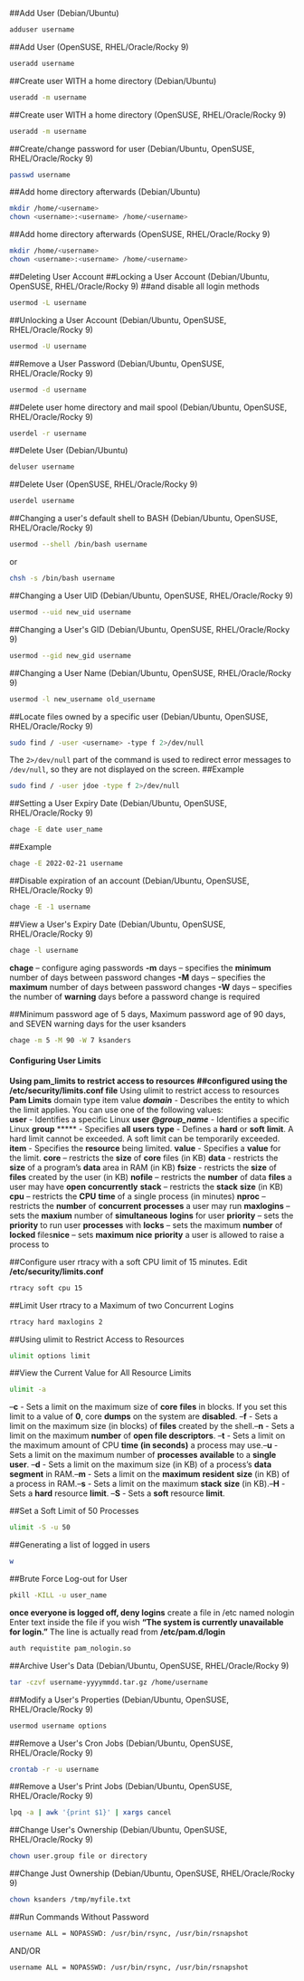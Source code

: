 ##Add User (Debian/Ubuntu)
```bash
adduser username
```
##Add User (OpenSUSE, RHEL/Oracle/Rocky 9)
```bash
useradd username
```
##Create user WITH a home directory (Debian/Ubuntu)
```bash
useradd -m username
```
##Create user WITH a home directory (OpenSUSE, RHEL/Oracle/Rocky 9)
```bash
useradd -m username
```
##Create/change password for user (Debian/Ubuntu, OpenSUSE, RHEL/Oracle/Rocky 9)
```bash
passwd username
```
##Add home directory afterwards (Debian/Ubuntu)
```bash
mkdir /home/<username>
chown <username>:<username> /home/<username>
```
##Add home directory afterwards (OpenSUSE, RHEL/Oracle/Rocky 9)
```bash
mkdir /home/<username>
chown <username>:<username> /home/<username>
```
##Deleting User Account
##Locking a User Account (Debian/Ubuntu, OpenSUSE, RHEL/Oracle/Rocky 9)
##and disable all login methods
```bash
usermod -L username
```
##Unlocking a User Account (Debian/Ubuntu, OpenSUSE, RHEL/Oracle/Rocky 9)
```bash
usermod -U username
```
##Remove a User Password (Debian/Ubuntu, OpenSUSE, RHEL/Oracle/Rocky 9)
```bash
usermod -d username
```
##Delete user home directory and mail spool (Debian/Ubuntu, OpenSUSE, RHEL/Oracle/Rocky 9)
```bash
userdel -r username
```
##Delete User (Debian/Ubuntu)
```bash
deluser username
```
##Delete User (OpenSUSE, RHEL/Oracle/Rocky 9)
```bash
userdel username
```
##Changing a user's default shell to BASH (Debian/Ubuntu, OpenSUSE, RHEL/Oracle/Rocky 9)
```bash
usermod --shell /bin/bash username
```
or
```bash
chsh -s /bin/bash username
```
##Changing a User UID (Debian/Ubuntu, OpenSUSE, RHEL/Oracle/Rocky 9)
```bash
usermod --uid new_uid username
```
##Changing a User's GID (Debian/Ubuntu, OpenSUSE, RHEL/Oracle/Rocky 9)
```bash
usermod --gid new_gid username
```
##Changing a User Name (Debian/Ubuntu, OpenSUSE, RHEL/Oracle/Rocky 9)
```bash
usermod -l new_username old_username
```
##Locate files owned by a specific user (Debian/Ubuntu, OpenSUSE, RHEL/Oracle/Rocky 9)
```bash
sudo find / -user <username> -type f 2>/dev/null
```
The `2>/dev/null` part of the command is used to redirect error messages to `/dev/null`, so they are not displayed on the screen.
##Example
```bash
sudo find / -user jdoe -type f 2>/dev/null
```
##Setting a User Expiry Date (Debian/Ubuntu, OpenSUSE, RHEL/Oracle/Rocky 9)
```bash
chage -E date user_name
```
##Example
```bash
chage -E 2022-02-21 username
```
##Disable expiration of an account (Debian/Ubuntu, OpenSUSE, RHEL/Oracle/Rocky 9)
```bash
chage -E -1 username
```
##View a User's Expiry Date (Debian/Ubuntu, OpenSUSE, RHEL/Oracle/Rocky 9)
```bash
chage -l username
```

**chage** – configure aging passwords
**-m** days – specifies the **minimum** number of days between password changes
**-M** days – specifies the **maximum** number of days between password changes
**-W** days – specifies the number of **warning** days before a password change is required

##Minimum password age of 5 days, Maximum password age of 90 days, and SEVEN warning days for the user ksanders
```bash
chage -m 5 -M 90 -W 7 ksanders
```

#### **Configuring User Limits**
**Using pam_limits to restrict access to resources**
**##configured using the /etc/security/limits.conf file**
Using ulimit to restrict access to resources
**Pam Limits**
domain type item value
_**domain**_ _-_ Describes the entity to which the limit applies. You can use one of the following values:  
**user** - Identifies a specific Linux **user**
**@**_**group_name**_ _-_ Identifies a specific Linux **group**
***** - Specifies **all** **users**
**type** - Defines a **hard** or **soft** **limit**. A hard limit cannot be exceeded. A soft limit can be temporarily exceeded.
**item** - Specifies the **resource** being limited.
**value** - Specifies a **value** for the limit.
**core** – restricts the **size** of **core** files (in KB)
**data** - restricts the **size** of a program’s **data** area in RAM (in KB)
**fsize** - restricts the **size** of **files** created by the user (in KB)
**nofile** – restricts the **number** of data **files** a user may have **open** **concurrently**
**stack** – restricts the **stack** **size** (in KB)
**cpu** – restricts the **CPU** **time** of a single process (in minutes)
**nproc** – restricts the **number** of **concurrent** **processes** a user may run
**maxlogins** – sets the **maxium** number of **simultaneous** **logins** for user
**priority** – sets the **priority** to run user **processes** with
**locks** – sets the maximum **number** of **locked** files**nice** – sets **maximum**
**nice** **priority** a user is allowed to raise a process to

##Configure user rtracy with a soft CPU limit of 15 minutes. Edit **/etc/security/limits.conf**
```bash
rtracy soft cpu 15
```

##Limit User rtracy to a Maximum of two Concurrent Logins
```bash
rtracy hard maxlogins 2
```

##Using ulimit to Restrict Access to Resources
```bash
ulimit options limit
```

##View the Current Value for All Resource Limits
```bash
ulimit -a
```

–**c** - Sets a limit on the maximum size of **core** **files** in blocks. If you set this limit to a value of **0**, core **dumps** on the system are **disabled**.
–**f** - Sets a limit on the maximum size (in blocks) of **files** created by the shell.–**n** - Sets a limit on the maximum **number** of **open file descriptors**.
–**t** - Sets a limit on the maximum amount of CPU **time** **(in seconds)** a process may use.–**u** - Sets a limit on the maximum number of **processes** **available** to a **single** **user**.
–**d** - Sets a limit on the maximum size (in KB) of a process’s **data** **segment** in RAM.–**m** - Sets a limit on the **maximum** **resident** **size** (in KB) of a process in RAM.–**s** - Sets a limit on the maximum **stack** **size** (in KB).–**H** - Sets a **hard** resource **limit**.
–**S** - Sets a **soft** resource **limit**.

##Set a Soft Limit of 50 Processes
```bash
ulimit -S -u 50
```

##Generating a list of logged in users
```bash
w
```

##Brute Force Log-out for User
```bash
pkill -KILL -u user_name
```
**once everyone is logged off, deny logins**
create a file in /etc named nologin
Enter text inside the file if you wish **“The system is currently unavailable for login.”**
The line is actually read from **/etc/pam.d/login**
```bash
auth requistite pam_nologin.so
```

##Archive User's Data (Debian/Ubuntu, OpenSUSE, RHEL/Oracle/Rocky 9)
```bash
tar -czvf username-yyyymmdd.tar.gz /home/username
```
##Modify a User's Properties (Debian/Ubuntu, OpenSUSE, RHEL/Oracle/Rocky 9)
```bash
usermod username options
```
##Remove a User's Cron Jobs (Debian/Ubuntu, OpenSUSE, RHEL/Oracle/Rocky 9)
```bash
crontab -r -u username
```
##Remove a User's Print Jobs (Debian/Ubuntu, OpenSUSE, RHEL/Oracle/Rocky 9)
```bash
lpq -a | awk '{print $1}' | xargs cancel
```
##Change User's Ownership (Debian/Ubuntu, OpenSUSE, RHEL/Oracle/Rocky 9)
```bash
chown user.group file or directory
```
##Change Just Ownership (Debian/Ubuntu, OpenSUSE, RHEL/Oracle/Rocky 9)
```bash
chown ksanders /tmp/myfile.txt
```
##Run Commands Without Password
```bash
username ALL = NOPASSWD: /usr/bin/rsync, /usr/bin/rsnapshot
```
AND/OR
```
username ALL = NOPASSWD: /usr/bin/rsync, /usr/bin/rsnapshot
```
